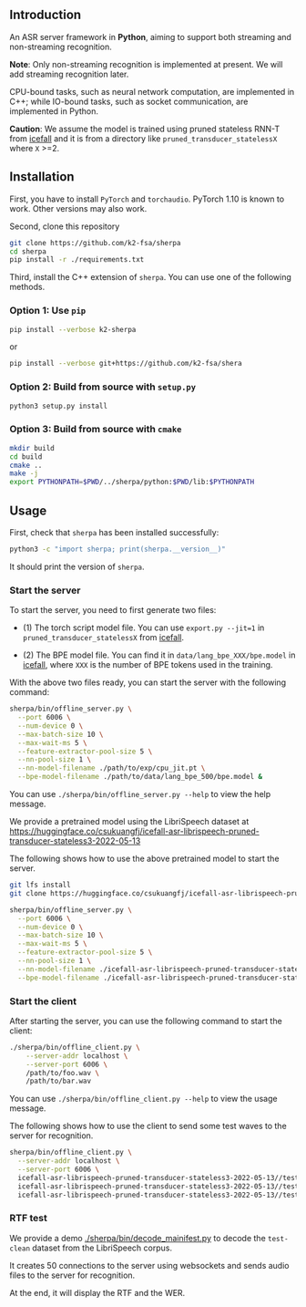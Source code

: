 ## Introduction

An ASR server framework in **Python**, aiming to support both streaming
and non-streaming recognition.

**Note**: Only non-streaming recognition is implemented at present. We
will add streaming recognition later.

CPU-bound tasks, such as neural network computation, are implemented in
C++; while IO-bound tasks, such as socket communication, are implemented
in Python.

**Caution**: We assume the model is trained using pruned stateless RNN-T
from [icefall][icefall] and it is from a directory like
`pruned_transducer_statelessX` where `X` >=2.

## Installation

First, you have to install `PyTorch` and `torchaudio`. PyTorch 1.10 is known
to work. Other versions may also work.

Second, clone this repository

```bash
git clone https://github.com/k2-fsa/sherpa
cd sherpa
pip install -r ./requirements.txt
```

Third, install the C++ extension of `sherpa`. You can use one of
the following methods.

### Option 1: Use `pip`

```bash
pip install --verbose k2-sherpa
```

or

```bash
pip install --verbose git+https://github.com/k2-fsa/shera
```

### Option 2: Build from source with `setup.py`

```bash
python3 setup.py install
```

### Option 3: Build from source with `cmake`

```bash
mkdir build
cd build
cmake ..
make -j
export PYTHONPATH=$PWD/../sherpa/python:$PWD/lib:$PYTHONPATH
```


## Usage

First, check that `sherpa` has been installed successfully:

```bash
python3 -c "import sherpa; print(sherpa.__version__)"
```

It should print the version of `sherpa`.

### Start the server

To start the server, you need to first generate two files:

- (1) The torch script model file. You can use `export.py --jit=1` in
`pruned_transducer_statelessX` from [icefall][icefall].

- (2) The BPE model file. You can find it in `data/lang_bpe_XXX/bpe.model`
in [icefall][icefall], where `XXX` is the number of BPE tokens used in
the training.

With the above two files ready, you can start the server with the
following command:

```bash
sherpa/bin/offline_server.py \
  --port 6006 \
  --num-device 0 \
  --max-batch-size 10 \
  --max-wait-ms 5 \
  --feature-extractor-pool-size 5 \
  --nn-pool-size 1 \
  --nn-model-filename ./path/to/exp/cpu_jit.pt \
  --bpe-model-filename ./path/to/data/lang_bpe_500/bpe.model &
```

You can use `./sherpa/bin/offline_server.py --help` to view the help message.

We provide a pretrained model using the LibriSpeech dataset at
<https://huggingface.co/csukuangfj/icefall-asr-librispeech-pruned-transducer-stateless3-2022-05-13>

The following shows how to use the above pretrained model to start the server.

```bash
git lfs install
git clone https://huggingface.co/csukuangfj/icefall-asr-librispeech-pruned-transducer-stateless3-2022-05-13

sherpa/bin/offline_server.py \
  --port 6006 \
  --num-device 0 \
  --max-batch-size 10 \
  --max-wait-ms 5 \
  --feature-extractor-pool-size 5 \
  --nn-pool-size 1 \
  --nn-model-filename ./icefall-asr-librispeech-pruned-transducer-stateless3-2022-05-13/exp/cpu_jit.pt \
  --bpe-model-filename ./icefall-asr-librispeech-pruned-transducer-stateless3-2022-05-13/data/lang_bpe_500/bpe.model
```

### Start the client
After starting the server, you can use the following command to start the client:

```bash
./sherpa/bin/offline_client.py \
    --server-addr localhost \
    --server-port 6006 \
    /path/to/foo.wav \
    /path/to/bar.wav
```

You can use `./sherpa/bin/offline_client.py --help` to view the usage message.

The following shows how to use the client to send some test waves to the server
for recognition.

```bash
sherpa/bin/offline_client.py \
  --server-addr localhost \
  --server-port 6006 \
  icefall-asr-librispeech-pruned-transducer-stateless3-2022-05-13//test_wavs/1089-134686-0001.wav \
  icefall-asr-librispeech-pruned-transducer-stateless3-2022-05-13//test_wavs/1221-135766-0001.wav \
  icefall-asr-librispeech-pruned-transducer-stateless3-2022-05-13//test_wavs/1221-135766-0002.wav
```

### RTF test

We provide a demo [./sherpa/bin/decode_mainifest.py](./sherpa/bin/decode_mainifest.py)
to decode the `test-clean` dataset from the LibriSpeech corpus.

It creates 50 connections to the server using websockets and sends audio files
to the server for recognition.

At the end, it will display the RTF and the WER.

[icefall]: https://github.com/k2-fsa/icefall/
